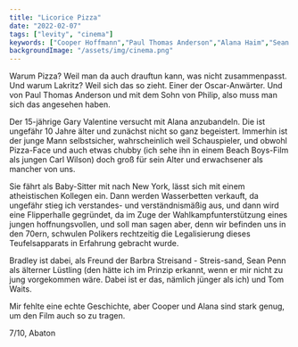 ```yaml
---
title: "Licorice Pizza"
date: "2022-02-07"
tags: ["levity", "cinema"]
keywords: ["Cooper Hoffmann","Paul Thomas Anderson","Alana Haim","Sean Penn","Tom Waits","Gary Valentine","Bradley Cooper"]
backgroundImage: "/assets/img/cinema.png"
---
```


<!-- Excerpt Start -->
Warum Pizza? Weil man da auch drauftun kann, was nicht zusammenpasst. Und warum Lakritz? Weil sich das so zieht.<!-- Excerpt End -->
Einer der Oscar-Anwärter. Und von Paul Thomas Anderson und mit dem Sohn von Philip, also muss man sich das angesehen haben.

Der 15-jährige Gary Valentine versucht mit Alana anzubandeln. Die ist ungefähr 10 Jahre älter und zunächst nicht so ganz begeistert. Immerhin ist der junge Mann selbstsicher, wahrscheinlich weil Schauspieler, und obwohl Pizza-Face und auch etwas chubby (ich sehe ihn in einem Beach Boys-Film als jungen Carl Wilson) doch groß für sein Alter und erwachsener als mancher von uns. 

Sie fährt als Baby-Sitter mit nach New York, lässt sich mit einem atheistischen Kollegen ein. Dann werden Wasserbetten verkauft, da ungefähr stieg ich verstandes- und verständnismäßig aus, und dann wird eine Flipperhalle gegründet, da im Zuge der Wahlkampfunterstützung eines jungen hoffnungsvollen, und soll man sagen aber, denn wir befinden uns in den 70ern, schwulen Polikers rechtzeitig die Legalisierung dieses Teufelsapparats in Erfahrung gebracht wurde. 

Bradley ist dabei, als Freund der Barbra Streisand - Streis-sand, Sean Penn als älterner Lüstling (den hätte ich im Prinzip erkannt, wenn er mir nicht zu jung vorgekommen wäre. Dabei ist er das, nämlich jünger als ich) und Tom Waits. 

Mir fehlte eine echte Geschichte, aber Cooper und Alana sind stark genug, um den Film auch so zu tragen.


7/10, Abaton